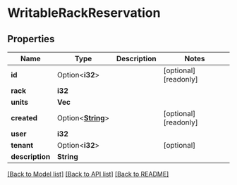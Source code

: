 # WritableRackReservation

## Properties

Name | Type | Description | Notes
------------ | ------------- | ------------- | -------------
**id** | Option<**i32**> |  | [optional][readonly]
**rack** | **i32** |  | 
**units** | **Vec<i32>** |  | 
**created** | Option<[**String**](string.md)> |  | [optional][readonly]
**user** | **i32** |  | 
**tenant** | Option<**i32**> |  | [optional]
**description** | **String** |  | 

[[Back to Model list]](../README.md#documentation-for-models) [[Back to API list]](../README.md#documentation-for-api-endpoints) [[Back to README]](../README.md)


